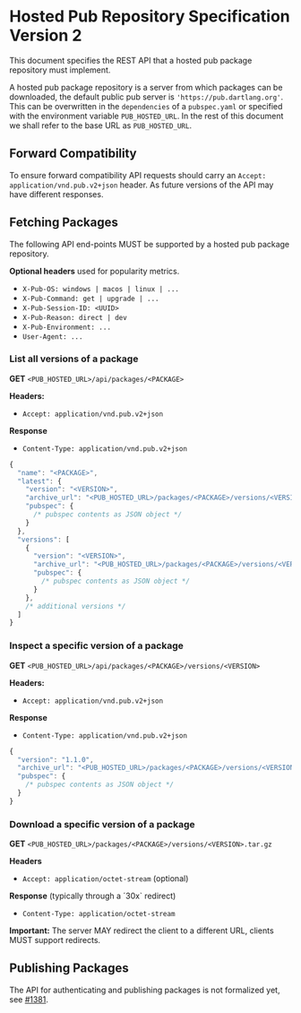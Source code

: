 Hosted Pub Repository Specification Version 2
=============================================

This document specifies the REST API that a hosted pub package repository must
implement.

A hosted pub package repository is a server from which packages can be
downloaded, the default public pub server is `'https://pub.dartlang.org'`.
This can be overwritten in the `dependencies` of a `pubspec.yaml` or specified
with the environment variable `PUB_HOSTED_URL`. In the rest of this document we
shall refer to the base URL as `PUB_HOSTED_URL`.

## Forward Compatibility
To ensure forward compatibility API requests should carry an
`Accept: application/vnd.pub.v2+json` header. As future versions of the API
may have different responses.

## Fetching Packages

The following API end-points MUST be supported by a hosted pub package
repository.

**Optional headers** used for popularity metrics.

* `X-Pub-OS: windows | macos | linux | ...`
* `X-Pub-Command: get | upgrade | ...`
* `X-Pub-Session-ID: <UUID>`
* `X-Pub-Reason: direct | dev`
* `X-Pub-Environment: ...`
* `User-Agent: ...`

### List all versions of a package

**GET** `<PUB_HOSTED_URL>/api/packages/<PACKAGE>`

**Headers:**
* `Accept: application/vnd.pub.v2+json`

**Response**
* `Content-Type: application/vnd.pub.v2+json`

```js
{
  "name": "<PACKAGE>",
  "latest": {
    "version": "<VERSION>",
    "archive_url": "<PUB_HOSTED_URL>/packages/<PACKAGE>/versions/<VERSION>.tar.gz",
    "pubspec": {
      /* pubspec contents as JSON object */
    }
  },
  "versions": [
    {
      "version": "<VERSION>",
      "archive_url": "<PUB_HOSTED_URL>/packages/<PACKAGE>/versions/<VERSION>.tar.gz",
      "pubspec": {
        /* pubspec contents as JSON object */
      }
    },
    /* additional versions */
  ]
}
```

### Inspect a specific version of a package

**GET** `<PUB_HOSTED_URL>/api/packages/<PACKAGE>/versions/<VERSION>`

**Headers:**
* `Accept: application/vnd.pub.v2+json`

**Response**
* `Content-Type: application/vnd.pub.v2+json`

```js
{
  "version": "1.1.0",
  "archive_url": "<PUB_HOSTED_URL>/packages/<PACKAGE>/versions/<VERSION>.tar.gz",
  "pubspec": {
    /* pubspec contents as JSON object */
  }
}
```

### Download a specific version of a package

**GET** `<PUB_HOSTED_URL>/packages/<PACKAGE>/versions/<VERSION>.tar.gz`

**Headers**
* `Accept: application/octet-stream` (optional)

**Response** (typically through a ´30x` redirect)
* `Content-Type: application/octet-stream`

**Important:** The server MAY redirect the client to a different URL, clients
MUST support redirects.

## Publishing Packages

The API for authenticating and publishing packages is not formalized yet, see
[#1381](https://github.com/dart-lang/pub/issues/1381).


